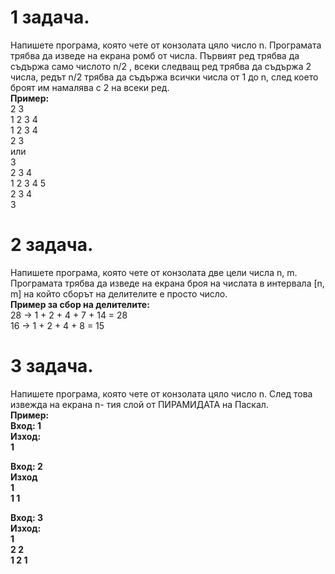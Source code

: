 <h1><strong>1 задача.</strong></h1>
Напишете програма, която чете от конзолата цяло число n. Програмата трябва да изведе на
екрана ромб от числа. Първият ред трябва да съдържа само числото n/2 , всеки следващ ред
трябва да съдържа 2 числа, редът n/2 трябва да съдържа всички числа от 1 до n, след което броят
им намалява с 2 на всеки ред.<br>
<strong>Пример:</strong><br>
  2 3<br>
1 2 3 4<br>
1 2 3 4<br>
  2 3<br>
или<br>
    3<br>
  2 3 4<br>
1 2 3 4 5<br>
  2 3 4<br>
    3<br>
    
<h1><strong>2 задача.</strong></h1>
Напишете програма, която чете от конзолата две цели числа n, m. Програмата трябва да
изведе на екрана броя на числата в интервала [n, m] на който сборът на делителите е просто
число.<br>
<strong>Пример за сбор на делителите:</strong><br>
28 -> 1 + 2 + 4 + 7 + 14 = 28<br>
16 -> 1 + 2 + 4 + 8 = 15<br>

<h1><strong>3 задача.</strong></h1>
Напишете програма, която чете от конзолата цяло число n. След това извежда на екрана n-
тия слой от ПИРАМИДАТА на Паскал.<br>
<strong>Пример:</strong><br>
<strong>Вход: 1<strong><br>
<strong>Изход:<strong><br>
1<br>

<strong>Вход: 2</strong><br>
<strong>Изход</strong><br>
 1<br>
1 1<br>

<strong>Вход: 3</strong><br>
<strong>Изход:</strong><br>
1<br>
2 2<br>
1 2 1<br>
